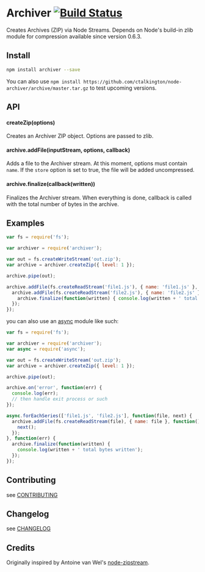 # Archiver [![Build Status](https://secure.travis-ci.org/ctalkington/node-archiver.png?branch=master)](http://travis-ci.org/ctalkington/node-archiver)

Creates Archives (ZIP) via Node Streams. Depends on Node's build-in zlib module for compression available since version 0.6.3.

## Install

```bash
npm install archiver --save
```

You can also use `npm install https://github.com/ctalkington/node-archiver/archive/master.tar.gz` to test upcoming versions.

## API

#### createZip(options)

Creates an Archiver ZIP object. Options are passed to zlib.

#### archive.addFile(inputStream, options, callback)

Adds a file to the Archiver stream. At this moment, options must contain `name`. If the `store` option is set to true, the file will be added uncompressed.

#### archive.finalize(callback(written))

Finalizes the Archiver stream. When everything is done, callback is called with the total number of bytes in the archive.

## Examples
```js
var fs = require('fs');

var archiver = require('archiver');

var out = fs.createWriteStream('out.zip');
var archive = archiver.createZip({ level: 1 });

archive.pipe(out);

archive.addFile(fs.createReadStream('file1.js'), { name: 'file1.js' }, function() {
  archive.addFile(fs.createReadStream('file2.js'), { name: 'file2.js' }, function() {
    archive.finalize(function(written) { console.log(written + ' total bytes written'); });
  });
});
```
you can also use an [async](https://github.com/caolan/async) module like such:

```js
var fs = require('fs');

var archiver = require('archiver');
var async = require('async');

var out = fs.createWriteStream('out.zip');
var archive = archiver.createZip({ level: 1 });

archive.pipe(out);

archive.on('error', function(err) {
  console.log(err);
  // then handle exit process or such
});

async.forEachSeries(['file1.js', 'file2.js'], function(file, next) {
  archive.addFile(fs.createReadStream(file), { name: file }, function() {
    next();
  });
}, function(err) {
  archive.finalize(function(written) {
    console.log(written + ' total bytes written');
  });
});
```

## Contributing

see [CONTRIBUTING](https://github.com/ctalkington/node-archiver/blob/master/CONTRIBUTING.md)

## Changelog

see [CHANGELOG](https://github.com/ctalkington/node-archiver/blob/master/CHANGELOG)

## Credits
Originally inspired by Antoine van Wel's [node-zipstream](https://github.com/wellawaretech/node-zipstream).